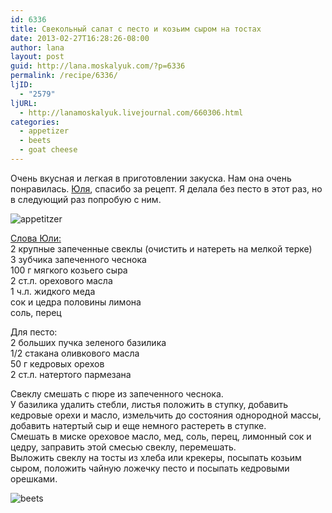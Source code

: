 ```yaml
---
id: 6336
title: Свекольный салат с песто и козьим сыром на тостах
date: 2013-02-27T16:28:26-08:00
author: lana
layout: post
guid: http://lana.moskalyuk.com/?p=6336
permalink: /recipe/6336/
ljID:
  - "2579"
ljURL:
  - http://lanamoskalyuk.livejournal.com/660306.html
categories:
  - appetizer
  - beets
  - goat cheese
---
```

Очень вкусная и легкая в приготовлении закуска. Нам она очень понравилась. [Юля](http://cook-inspire.livejournal.com/171241.html#comments), спасибо за рецепт. Я делала без песто в этот раз, но в следующий раз попробую с ним.

![appetitzer](http://farm9.staticflickr.com/8109/8513515565_d4e8253ba5_c.jpg) 

[Слова Юли:](http://cook-inspire.livejournal.com/171241.html#comments)  
2 крупные запеченные свеклы (очистить и натереть на мелкой терке)  
3 зубчика запеченного чеснока  
100 г мягкого козьего сыра  
2 ст.л. орехового масла  
1 ч.л. жидкого меда  
сок и цедра половины лимона  
соль, перец

Для песто:  
2 больших пучка зеленого базилика  
1/2 стакана оливкового масла  
50 г кедровых орехов  
2 ст.л. натертого пармезана

Свеклу смешать с пюре из запеченного чеснока.  
У базилика удалить стебли, листья положить в ступку, добавить кедровые орехи и масло, измельчить до состояния однородной массы, добавить натертый сыр и еще немного растереть в ступке.  
Смешать в миске ореховое масло, мед, соль, перец, лимонный сок и цедру, заправить этой смесью свеклу, перемешать.  
Выложить свеклу на тосты из хлеба или крекеры, посыпать козьим сыром, положить чайную ложечку песто и посыпать кедровыми орешками.

![beets](http://farm9.staticflickr.com/8101/8513515891_b7d1f61d90_c.jpg)